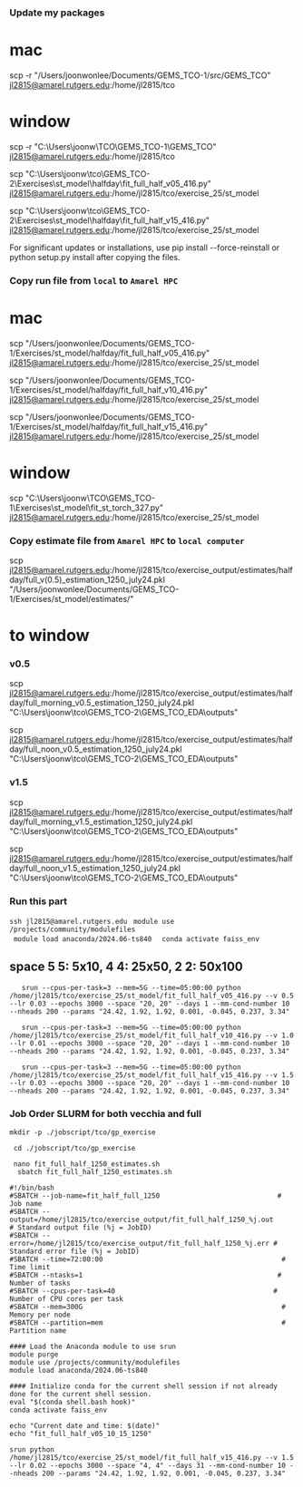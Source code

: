 ### Update my packages
# mac
scp -r "/Users/joonwonlee/Documents/GEMS_TCO-1/src/GEMS_TCO" jl2815@amarel.rutgers.edu:/home/jl2815/tco

# window
scp -r "C:\Users\joonw\TCO\GEMS_TCO-1\GEMS_TCO" jl2815@amarel.rutgers.edu:/home/jl2815/tco 

scp "C:\Users\joonw\tco\GEMS_TCO-2\Exercises\st_model\halfday\fit_full_half_v05_416.py" jl2815@amarel.rutgers.edu:/home/jl2815/tco/exercise_25/st_model

scp "C:\Users\joonw\tco\GEMS_TCO-2\Exercises\st_model\halfday\fit_full_half_v15_416.py" jl2815@amarel.rutgers.edu:/home/jl2815/tco/exercise_25/st_model

For significant updates or installations, use pip install --force-reinstall or python setup.py install after copying the files.

### Copy run file from ```local``` to ```Amarel HPC```
# mac

scp "/Users/joonwonlee/Documents/GEMS_TCO-1/Exercises/st_model/halfday/fit_full_half_v05_416.py" jl2815@amarel.rutgers.edu:/home/jl2815/tco/exercise_25/st_model

scp "/Users/joonwonlee/Documents/GEMS_TCO-1/Exercises/st_model/halfday/fit_full_half_v10_416.py" jl2815@amarel.rutgers.edu:/home/jl2815/tco/exercise_25/st_model

scp "/Users/joonwonlee/Documents/GEMS_TCO-1/Exercises/st_model/halfday/fit_full_half_v15_416.py" jl2815@amarel.rutgers.edu:/home/jl2815/tco/exercise_25/st_model

# window
scp "C:\Users\joonw\TCO\GEMS_TCO-1\Exercises\st_model\fit_st_torch_327.py" jl2815@amarel.rutgers.edu:/home/jl2815/tco/exercise_25/st_model

### Copy estimate file from ```Amarel HPC``` to ```local computer```

scp jl2815@amarel.rutgers.edu:/home/jl2815/tco/exercise_output/estimates/halfday/full_v(0.5)_estimation_1250_july24.pkl "/Users/joonwonlee/Documents/GEMS_TCO-1/Exercises/st_model/estimates/"

# to window
### v0.5
scp jl2815@amarel.rutgers.edu:/home/jl2815/tco/exercise_output/estimates/halfday/full_morning_v0.5_estimation_1250_july24.pkl "C:\\Users\\joonw\\tco\\GEMS_TCO-2\\GEMS_TCO_EDA\\outputs"

scp jl2815@amarel.rutgers.edu:/home/jl2815/tco/exercise_output/estimates/halfday/full_noon_v0.5_estimation_1250_july24.pkl "C:\\Users\\joonw\\tco\\GEMS_TCO-2\\GEMS_TCO_EDA\\outputs"

### v1.5
scp jl2815@amarel.rutgers.edu:/home/jl2815/tco/exercise_output/estimates/halfday/full_morning_v1.5_estimation_1250_july24.pkl "C:\\Users\\joonw\\tco\\GEMS_TCO-2\\GEMS_TCO_EDA\\outputs"

scp jl2815@amarel.rutgers.edu:/home/jl2815/tco/exercise_output/estimates/halfday/full_noon_v1.5_estimation_1250_july24.pkl "C:\\Users\\joonw\\tco\\GEMS_TCO-2\\GEMS_TCO_EDA\\outputs"




### Run this part
```ssh jl2815@amarel.rutgers.edu```
```  module use /projects/community/modulefiles  ```           
```  module load anaconda/2024.06-ts840  ``` 
```  conda activate faiss_env   ```


## space 5 5: 5x10, 4 4: 25x50, 2 2: 50x100

```    srun --cpus-per-task=3 --mem=5G --time=05:00:00 python /home/jl2815/tco/exercise_25/st_model/fit_full_half_v05_416.py --v 0.5 --lr 0.03 --epochs 3000 --space "20, 20" --days 1 --mm-cond-number 10 --nheads 200 --params "24.42, 1.92, 1.92, 0.001, -0.045, 0.237, 3.34"    ```

```    srun --cpus-per-task=3 --mem=5G --time=05:00:00 python /home/jl2815/tco/exercise_25/st_model/fit_full_half_v10_416.py --v 1.0 --lr 0.01 --epochs 3000 --space "20, 20" --days 1 --mm-cond-number 10 --nheads 200 --params "24.42, 1.92, 1.92, 0.001, -0.045, 0.237, 3.34"   ```

```    srun --cpus-per-task=3 --mem=5G --time=05:00:00 python /home/jl2815/tco/exercise_25/st_model/fit_full_half_v15_416.py --v 1.5 --lr 0.03 --epochs 3000 --space "20, 20" --days 1 --mm-cond-number 10 --nheads 200 --params "24.42, 1.92, 1.92, 0.001, -0.045, 0.237, 3.34" ```


### Job Order SLURM for both vecchia and full
```mkdir -p ./jobscript/tco/gp_exercise```     


 ```  cd ./jobscript/tco/gp_exercise  ```   

 ```  nano fit_full_half_1250_estimates.sh  ```        
 ```   sbatch fit_full_half_1250_estimates.sh   ```


``` 
#!/bin/bash
#SBATCH --job-name=fit_half_full_1250                             # Job name
#SBATCH --output=/home/jl2815/tco/exercise_output/fit_full_half_1250_%j.out     # Standard output file (%j = JobID)
#SBATCH --error=/home/jl2815/tco/exercise_output/fit_full_half_1250_%j.err # Standard error file (%j = JobID)
#SBATCH --time=72:00:00                                            # Time limit
#SBATCH --ntasks=1                                                # Number of tasks
#SBATCH --cpus-per-task=40                                       # Number of CPU cores per task
#SBATCH --mem=300G                                                 # Memory per node
#SBATCH --partition=mem                                            # Partition name

#### Load the Anaconda module to use srun 
module purge                                              
module use /projects/community/modulefiles                 
module load anaconda/2024.06-ts840 

#### Initialize conda for the current shell session if not already done for the current shell session.
eval "$(conda shell.bash hook)"
conda activate faiss_env

echo "Current date and time: $(date)"
echo "fit_full_half_v05_10_15_1250"

srun python /home/jl2815/tco/exercise_25/st_model/fit_full_half_v15_416.py --v 1.5 --lr 0.02 --epochs 3000 --space "4, 4" --days 31 --mm-cond-number 10 --nheads 200 --params "24.42, 1.92, 1.92, 0.001, -0.045, 0.237, 3.34" 



```


